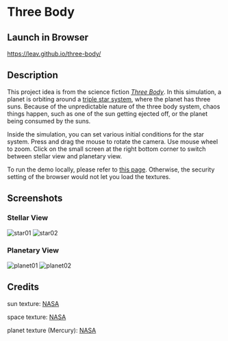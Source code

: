 # Three Body

## Launch in Browser
https://leav.github.io/three-body/

## Description

This project idea is from the science fiction [*Three Body*][1]. In this simulation, a planet is orbiting around a [triple star system][2], where the planet has three suns. Because of the unpredictable nature of the three body system, chaos things happen, such as one of the sun getting ejected off, or the planet being consumed by the suns.

Inside the simulation, you can set various initial conditions for the star system. Press and drag the mouse to rotate the camera. Use mouse wheel to zoom. Click on the small screen at the right bottom corner to switch between stellar view and planetary view.

To run the demo locally, please refer to [this page](https://github.com/mrdoob/three.js/wiki/How-to-run-things-locally). Otherwise, the security setting of the browser would not let you load the textures.

## Screenshots

### Stellar View
![star01](media/star01.png)
![star02](media/star02.png)

### Planetary View
![planet01](media/planet01.png)
![planet02](media/planet02.png)

## Credits

sun texture: [NASA][13]

space texture: [NASA][14]

planet texture (Mercury): [NASA][15]


  [1]: http://en.wikipedia.org/wiki/Three_Body_%28science_fiction%29 "wikipedia: Three Body"
  [2]: https://en.wikipedia.org/wiki/Multiple_star#Triple_star_systems
  [13]: http://www.nasa.gov
  [14]: http://www.nasa.gov
  [15]: http://www.nasa.gov
